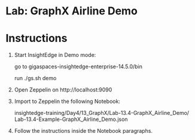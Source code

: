 # Lab: GraphX Airline Demo

# Instructions

1. Start InsightEdge in Demo mode:

    go to gigaspaces-insightedge-enterprise-14.5.0/bin

    run ./gs.sh demo

2. Open Zeppelin on http://localhost:9090

3. Import to Zeppelin the following Notebook:

    insightedge-training/Day4/13_GraphX/Lab-13.4-GraphX_Airline_Demo/
    Lab-13.4-Example-GraphX_Airline_Demo.json

4. Follow the instructions inside the Notebook paragraphs.
